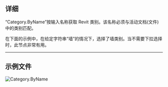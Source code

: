 ## 详细
“Category.ByName”按输入名称获取 Revit 类别。该名称必须与活动文档(文件)中的类别匹配。

在下面的示例中，在给定字符串“墙”的情况下，选择了墙类别。当不需要下拉选择时，此节点非常有用。
___
## 示例文件

![Category.ByName](./Revit.Elements.Category.ByName_img.jpg)
